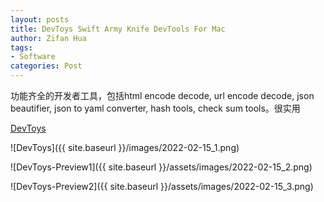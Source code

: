```yaml
---
layout: posts
title: DevToys Swift Army Knife DevTools For Mac
author: Zifan Hua
tags:
- Software
categories: Post
---
```


功能齐全的开发者工具，包括html encode decode, url encode decode, json beautifier, json to yaml converter, hash tools, check sum tools。很实用

[DevToys](https://github.com/ObuchiYuki/DevToysMac/)

![DevToys]({{ site.baseurl }}/images/2022-02-15_1.png)

![DevToys-Preview1]({{ site.baseurl }}/assets/images/2022-02-15_2.png)

![DevToys-Preview2]({{ site.baseurl }}/assets/images/2022-02-15_3.png)